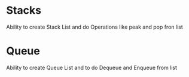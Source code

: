 # Stacks
Ability to create Stack List and do Operations like peak and pop fron list

# Queue
Ability to create Queue List and to do Dequeue and Enqueue from list